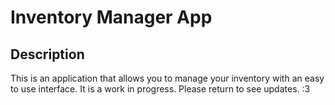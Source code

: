 # Inventory Manager App

## Description

This is an application that allows you to manage your inventory with an easy to use interface. It is a work in progress. Please return to see updates. :3
